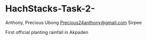 # HachStacks-Task-2-

Anthony, Precious Ubong
Precious24anthony@gmail.com
Sirpee

First official planting rainfall in Akpaden
